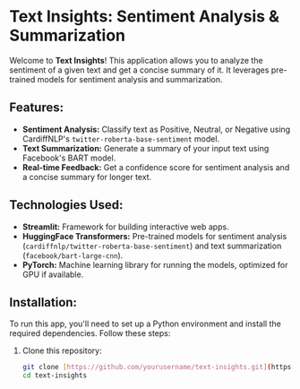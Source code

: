 # Text Insights: Sentiment Analysis & Summarization

Welcome to **Text Insights**! This application allows you to analyze the sentiment of a given text and get a concise summary of it. It leverages pre-trained models for sentiment analysis and summarization.

## Features:
- **Sentiment Analysis:** Classify text as Positive, Neutral, or Negative using CardiffNLP's `twitter-roberta-base-sentiment` model.
- **Text Summarization:** Generate a summary of your input text using Facebook's BART model.
- **Real-time Feedback:** Get a confidence score for sentiment analysis and a concise summary for longer text.

## Technologies Used:
- **Streamlit:** Framework for building interactive web apps.
- **HuggingFace Transformers:** Pre-trained models for sentiment analysis (`cardiffnlp/twitter-roberta-base-sentiment`) and text summarization (`facebook/bart-large-cnn`).
- **PyTorch:** Machine learning library for running the models, optimized for GPU if available.
  
## Installation:
To run this app, you'll need to set up a Python environment and install the required dependencies. Follow these steps:

1. Clone this repository:
   ```bash
   git clone [https://github.com/yourusername/text-insights.git](https://github.com/omkarsutar9702/Text-Insights-Sentiment-Analysis-Summarization.git)
   cd text-insights
